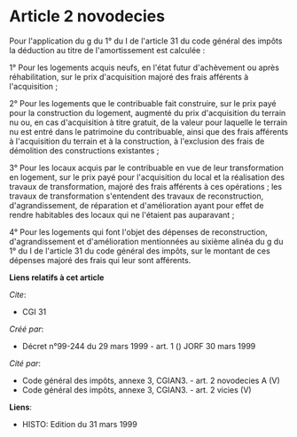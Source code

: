 # Article 2 novodecies

Pour l'application du g du 1° du I de l'article 31 du code général des impôts la déduction au titre de l'amortissement est
calculée :

1° Pour les logements acquis neufs, en l'état futur d'achèvement ou après réhabilitation, sur le prix d'acquisition majoré
des frais afférents à l'acquisition ;

2° Pour les logements que le contribuable fait construire, sur le prix payé pour la construction du logement, augmenté du
prix d'acquisition du terrain nu ou, en cas d'acquisition à titre gratuit, de la valeur pour laquelle le terrain nu est entré
dans le patrimoine du contribuable, ainsi que des frais afférents à l'acquisition du terrain et à la construction, à
l'exclusion des frais de démolition des constructions existantes ;

3° Pour les locaux acquis par le contribuable en vue de leur transformation en logement, sur le prix payé pour l'acquisition
du local et la réalisation des travaux de transformation, majoré des frais afférents à ces opérations ; les travaux de
transformation s'entendent des travaux de reconstruction, d'agrandissement, de réparation et d'amélioration ayant pour effet
de rendre habitables des locaux qui ne l'étaient pas auparavant ;

4° Pour les logements qui font l'objet des dépenses de reconstruction, d'agrandissement et d'amélioration mentionnées au
sixième alinéa du g du 1° du I de l'article 31 du code général des impôts, sur le montant de ces dépenses majoré des frais
qui leur sont afférents.

**Liens relatifs à cet article**

_Cite_:

  - CGI 31

_Créé par_:

  - Décret n°99-244 du 29 mars 1999 - art. 1 () JORF 30 mars 1999

_Cité par_:

  - Code général des impôts, annexe 3, CGIAN3. - art. 2 novodecies A (V)
  - Code général des impôts, annexe 3, CGIAN3. - art. 2 vicies (V)

**Liens**:

  - HISTO: Edition du 31 mars 1999
